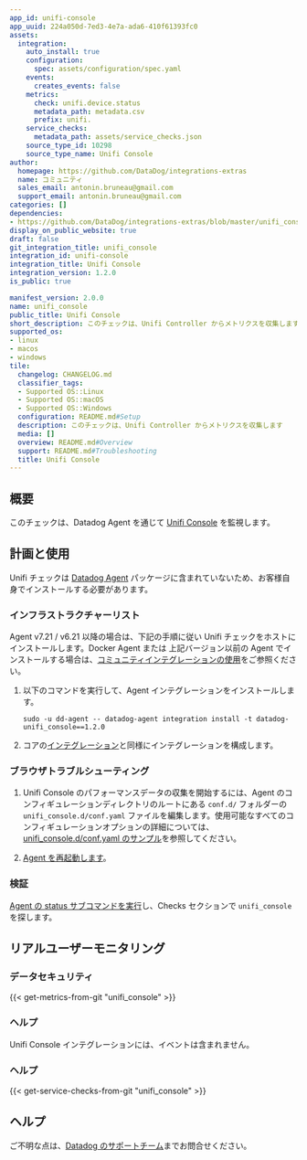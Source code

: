 ```yaml
---
app_id: unifi-console
app_uuid: 224a050d-7ed3-4e7a-ada6-410f61393fc0
assets:
  integration:
    auto_install: true
    configuration:
      spec: assets/configuration/spec.yaml
    events:
      creates_events: false
    metrics:
      check: unifi.device.status
      metadata_path: metadata.csv
      prefix: unifi.
    service_checks:
      metadata_path: assets/service_checks.json
    source_type_id: 10298
    source_type_name: Unifi Console
author:
  homepage: https://github.com/DataDog/integrations-extras
  name: コミュニティ
  sales_email: antonin.bruneau@gmail.com
  support_email: antonin.bruneau@gmail.com
categories: []
dependencies:
- https://github.com/DataDog/integrations-extras/blob/master/unifi_console/README.md
display_on_public_website: true
draft: false
git_integration_title: unifi_console
integration_id: unifi-console
integration_title: Unifi Console
integration_version: 1.2.0
is_public: true

manifest_version: 2.0.0
name: unifi_console
public_title: Unifi Console
short_description: このチェックは、Unifi Controller からメトリクスを収集します
supported_os:
- linux
- macos
- windows
tile:
  changelog: CHANGELOG.md
  classifier_tags:
  - Supported OS::Linux
  - Supported OS::macOS
  - Supported OS::Windows
  configuration: README.md#Setup
  description: このチェックは、Unifi Controller からメトリクスを収集します
  media: []
  overview: README.md#Overview
  support: README.md#Troubleshooting
  title: Unifi Console
---
```


<!--  SOURCED FROM https://github.com/DataDog/integrations-extras -->


## 概要

このチェックは、Datadog Agent を通じて [Unifi Console][1] を監視します。

## 計画と使用

Unifi チェックは [Datadog Agent][2] パッケージに含まれていないため、お客様自身でインストールする必要があります。

### インフラストラクチャーリスト

Agent v7.21 / v6.21 以降の場合は、下記の手順に従い Unifi チェックをホストにインストールします。Docker Agent または 上記バージョン以前の Agent でインストールする場合は、[コミュニティインテグレーションの使用][3]をご参照ください。

1. 以下のコマンドを実行して、Agent インテグレーションをインストールします。

   ```shell
   sudo -u dd-agent -- datadog-agent integration install -t datadog-unifi_console==1.2.0
   ```

2. コアの[インテグレーション][4]と同様にインテグレーションを構成します。

### ブラウザトラブルシューティング

1. Unifi Console のパフォーマンスデータの収集を開始するには、Agent のコンフィギュレーションディレクトリのルートにある `conf.d/` フォルダーの `unifi_console.d/conf.yaml` ファイルを編集します。使用可能なすべてのコンフィギュレーションオプションの詳細については、[unifi_console.d/conf.yaml のサンプル][5]を参照してください。

2. [Agent を再起動します][6]。

### 検証

[Agent の status サブコマンドを実行][7]し、Checks セクションで `unifi_console` を探します。

## リアルユーザーモニタリング

### データセキュリティ
{{< get-metrics-from-git "unifi_console" >}}


### ヘルプ

Unifi Console インテグレーションには、イベントは含まれません。

### ヘルプ
{{< get-service-checks-from-git "unifi_console" >}}



## ヘルプ

ご不明な点は、[Datadog のサポートチーム][10]までお問合せください。


[1]: https://ui.com/consoles
[2]: https://app.datadoghq.com/account/settings/agent/latest
[3]: https://docs.datadoghq.com/ja/agent/guide/use-community-integrations/
[4]: https://docs.datadoghq.com/ja/getting_started/integrations/
[5]: https://github.com/DataDog/integrations-extras/blob/master/unifi_console/datadog_checks/unifi_console/data/conf.yaml.example
[6]: https://docs.datadoghq.com/ja/agent/guide/agent-commands/#start-stop-and-restart-the-agent
[7]: https://docs.datadoghq.com/ja/agent/guide/agent-commands/#agent-status-and-information
[8]: https://github.com/DataDog/integrations-extras/blob/master/unifi_console/metadata.csv
[9]: https://github.com/DataDog/integrations-extras/blob/master/unifi_console/assets/service_checks.json
[10]: https://docs.datadoghq.com/ja/help/
